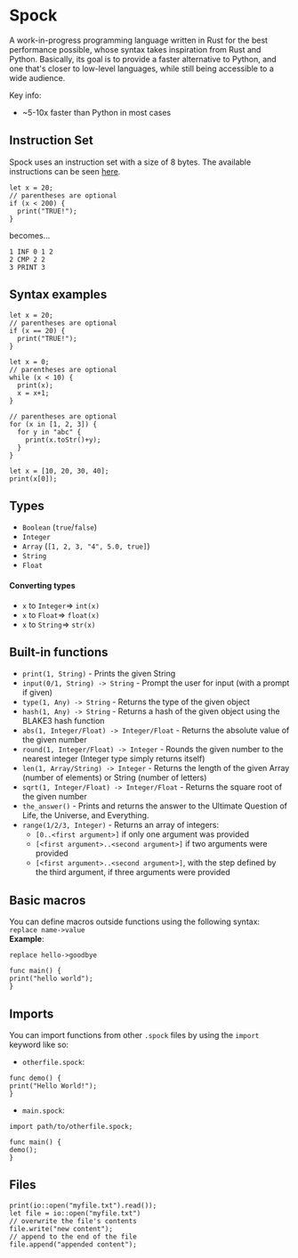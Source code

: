# Spock
A work-in-progress programming language written in Rust for the best performance possible, whose syntax takes inspiration from Rust and Python. Basically, its goal is to provide a faster alternative to Python, and one that's closer to low-level languages, while still being accessible to a wide audience.

Key info:
- ~5-10x faster than Python in most cases

## Instruction Set

Spock uses an instruction set with a size of 8 bytes.
The available instructions can be seen [here](src/main.rs).

```
let x = 20;
// parentheses are optional
if (x < 200) {
  print("TRUE!");
}
```

becomes...

```
1 INF 0 1 2
2 CMP 2 2
3 PRINT 3
```

## Syntax examples
```
let x = 20;
// parentheses are optional
if (x == 20) {
  print("TRUE!");
}
```
```
let x = 0;
// parentheses are optional
while (x < 10) {
  print(x);
  x = x+1;
}
```
```
// parentheses are optional
for (x in [1, 2, 3]) {
  for y in "abc" {
    print(x.toStr()+y);
  }
}
```
```
let x = [10, 20, 30, 40];
print(x[0]);
```

## Types
- `Boolean` (`true`/`false`)
- `Integer`
- `Array` (`[1, 2, 3, "4", 5.0, true]`)
- `String`
- `Float`
#### Converting types
- `x` to `Integer`=> `int(x)`
- `x` to `Float`=> `float(x)`
- `x` to `String`=> `str(x)`

## Built-in functions
- `print(1, String)` - Prints the given String
- `input(0/1, String) -> String` - Prompt the user for input (with a prompt if given)
- `type(1, Any) -> String` - Returns the type of the given object
- `hash(1, Any) -> String` - Returns a hash of the given object using the BLAKE3 hash function
- `abs(1, Integer/Float) -> Integer/Float` - Returns the absolute value of the given number
- `round(1, Integer/Float) -> Integer` - Rounds the given number to the nearest integer (Integer type simply returns itself)
- `len(1, Array/String) -> Integer` - Returns the length of the given Array (number of elements) or String (number of letters)
- `sqrt(1, Integer/Float) -> Integer/Float` - Returns the square root of the given number
- `the_answer()` - Prints and returns the answer to the Ultimate Question of Life, the Universe, and Everything.
- `range(1/2/3, Integer)` - Returns an array of integers:
  - `[0..<first argument>]` if only one argument was provided
  - `[<first argument>..<second argument>]` if two arguments were provided
  - `[<first argument>..<second argument>]`, with the step defined by the third argument, if three arguments were provided

## Basic macros
You can define macros outside functions using the following syntax:
`replace name->value`\
**Example**:
```
replace hello->goodbye

func main() {
print("hello world");
}
```

## Imports
You can import functions from other `.spock` files by using the `import` keyword like so:
- `otherfile.spock`:
```
func demo() {
print("Hello World!");
}
```

- `main.spock`:
```
import path/to/otherfile.spock;

func main() {
demo();
}
```

## Files
```
print(io::open("myfile.txt").read());
let file = io::open("myfile.txt")
// overwrite the file's contents
file.write("new content");
// append to the end of the file
file.append("appended content");

```
